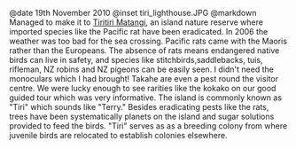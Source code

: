 @date		19th November 2010
@inset		tiri_lighthouse.JPG
@markdown
Managed to make it to
[Tiritiri Matangi](http://www.tiritirimatangi.org.nz/),
an island nature reserve where imported species like the Pacific rat have been eradicated. In 2006 the weather was too bad for the sea crossing. Pacific rats came with the Maoris rather than the Europeans. The absence of rats means endangered native birds can live in safety, and species like stitchbirds,saddlebacks, tuis, rifleman, NZ robins and NZ pigeons can be easily seen. I didn't need the monoculars which I had brought! Takahe are even a pest round the visitor centre. We were lucky enough to see rarities like the kokako on our good guided tour which was very informative. The island is commonly known as "Tiri" which sounds like "Terry." Besides eradicating pests like the rats, trees have been systematically planets on the island and sugar solutions provided to feed the birds. "Tiri" serves as as a breeding colony from where juvenile birds are relocated to establish colonies elsewhere.
